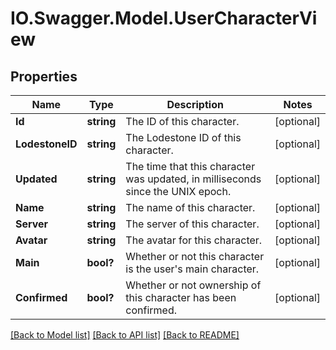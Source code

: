 # IO.Swagger.Model.UserCharacterView
## Properties

Name | Type | Description | Notes
------------ | ------------- | ------------- | -------------
**Id** | **string** | The ID of this character. | [optional] 
**LodestoneID** | **string** | The Lodestone ID of this character. | [optional] 
**Updated** | **string** | The time that this character was updated, in milliseconds since the UNIX epoch. | [optional] 
**Name** | **string** | The name of this character. | [optional] 
**Server** | **string** | The server of this character. | [optional] 
**Avatar** | **string** | The avatar for this character. | [optional] 
**Main** | **bool?** | Whether or not this character is the user&#39;s main character. | [optional] 
**Confirmed** | **bool?** | Whether or not ownership of this character has been confirmed. | [optional] 

[[Back to Model list]](../README.md#documentation-for-models) [[Back to API list]](../README.md#documentation-for-api-endpoints) [[Back to README]](../README.md)

